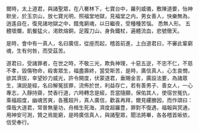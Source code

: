 爾時，太上道君，與諸聖眾，在八騫林下，七寶台中，羅列威儀，敷陳道要，怡神默坐，於玉京山，放七寶光明，照福堂地獄，見福堂之内，男女善人，快樂無為，逍遙自在，復見諸地獄之中，餓鬼窮魂，以日繼夜，受種種苦惱。 悉無人形。 五體壞爛，飢餐猛火，渇飲熔銅，足履刀山，身負鐵杖，遍體流血，悲號徹天。

是時，會中有一真人，名曰廣信，從座而起，稽首前進，上白道君曰，不審此輩窮魂，生有何咎，而受茲苦。

道君曰，受諸罪者，在世之時，不敬三光，欺負神理，十惡五逆，不忠不仁，不慈不孝，毀傷物命，殺害眾生，福盡壽終，當受斯苦，是時，廣信真人，心生哀憫，欲其濟拔，幸望妙力威光，許令開度，伏蒙道君，垂賜金言，廣設法要，為諸眾生，演説是經，名曰解冤拔罪，流佈於世，利益存亡，若有善男子、善女人，一心專志，入靜持齋，焚香行道，六時轉念是經，吾當隨願，保佑其人，使宿世冤仇，乘福超度，幽魂苦爽，各獲超升，真人廣信，歡喜再拜，爾見縷勝因，而作頌曰： 偉哉大道君，常普無量功，舟楫生死海，濟度超羅豊，罪對不復遇，福報與冥通，用神安可測，贊之焉能窮，是時廣信真人，與諸聖眾，聞法將畢，各各稽首皈依，信受奉行。